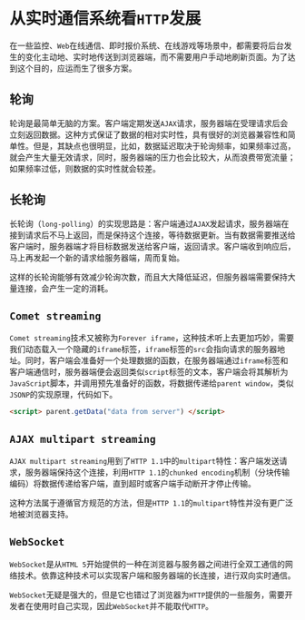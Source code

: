 # 从实时通信系统看`HTTP`发展

在一些监控、`Web`在线通信、即时报价系统、在线游戏等场景中，都需要将后台发生的变化主动地、实时地传送到浏览器端，而不需要用户手动地刷新页面。为了达到这个目的，应运而生了很多方案。

## 轮询

轮询是最简单无脑的方案。客户端定期发送`AJAX`请求，服务器端在受理请求后会立刻返回数据。这种方式保证了数据的相对实时性，具有很好的浏览器兼容性和简单性。但是，其缺点也很明显，比如，数据延迟取决于轮询频率，如果频率过高，就会产生大量无效请求，同时，服务器端的压力也会比较大，从而浪费带宽流量；如果频率过低，则数据的实时性就会较差。

## 长轮询

长轮询（`long-polling`）的实现思路是：客户端通过`AJAX`发起请求，服务器端在接到请求后不马上返回，而是保持这个连接，等待数据更新。当有数据需要推送给客户端时，服务器端才将目标数据发送给客户端，返回请求。客户端收到响应后，马上再发起一个新的请求给服务器端，周而复始。

这样的长轮询能够有效减少轮询次数，而且大大降低延迟，但服务器端需要保持大量连接，会产生一定的消耗。

## `Comet streaming`

`Comet streaming`技术又被称为`Forever iframe`，这种技术听上去更加巧妙，需要我们动态载入一个隐藏的`iframe`标签，`iframe`标签的`src`会指向请求的服务器地址。同时，客户端会准备好一个处理数据的函数，在服务器端通过`iframe`标签和客户端通信时，服务器端便会返回类似`script`标签的文本，客户端会将其解析为`JavaScript`脚本，并调用预先准备好的函数，将数据传递给`parent window`，类似`JSONP`的实现原理，代码如下。

```html
<script> parent.getData("data from server") </script>
```

## `AJAX multipart streaming`

`AJAX multipart streaming`用到了`HTTP 1.1`中的`multipart`特性：客户端发送请求，服务器端保持这个连接，利用`HTTP 1.1`的`chunked encoding`机制（分块传输编码）将数据传递给客户端，直到超时或客户端手动断开才停止传输。

这种方法属于遵循官方规范的方法，但是`HTTP 1.1`的`multipart`特性并没有更广泛地被浏览器支持。

## `WebSocket`

`WebSocket`是从`HTML 5`开始提供的一种在浏览器与服务器之间进行全双工通信的网络技术。依靠这种技术可以实现客户端和服务器端的长连接，进行双向实时通信。

`WebSocket`无疑是强大的，但是它也错过了浏览器为`HTTP`提供的一些服务，需要开发者在使用时自己实现，因此`WebSocket`并不能取代`HTTP`。

